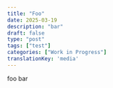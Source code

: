 ```yaml
---
title: "Foo"
date: 2025-03-19
description: "bar"
draft: false
type: "post"
tags: ["test"]
categories: ["Work in Progress"]
translationKey: 'media'
---
```

foo bar